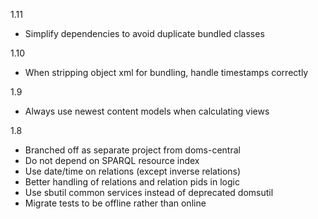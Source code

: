 1.11
* Simplify dependencies to avoid duplicate bundled classes

1.10
* When stripping object xml for bundling, handle timestamps correctly

1.9
* Always use newest content models when calculating views

1.8
* Branched off as separate project from doms-central
* Do not depend on SPARQL resource index
* Use date/time on relations (except inverse relations)
* Better handling of relations and relation pids in logic
* Use sbutil common services instead of deprecated domsutil
* Migrate tests to be offline rather than online
